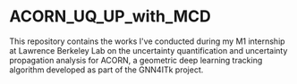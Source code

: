 # ACORN_UQ_UP_with_MCD
This repository contains the works I've conducted during my M1 internship at Lawrence Berkeley Lab on the uncertainty quantification and uncertainty propagation analysis for ACORN, a geometric deep learning tracking algorithm developed as part of the GNN4ITk project.
